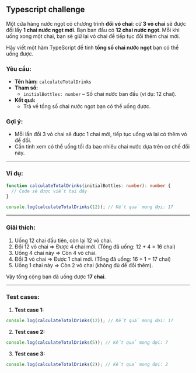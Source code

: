 ## Typescript challenge

Một cửa hàng nước ngọt có chương trình **đổi vỏ chai**: cứ **3 vỏ chai** sẽ được đổi lấy **1 chai nước ngọt mới**. Bạn ban đầu có **12 chai nước ngọt**. Mỗi khi uống xong một chai, bạn sẽ giữ lại vỏ chai để tiếp tục đổi thêm chai mới.

Hãy viết một hàm TypeScript để tính **tổng số chai nước ngọt** bạn có thể uống được.

### Yêu cầu:
- **Tên hàm:** `calculateTotalDrinks`
- **Tham số:** 
  - `initialBottles: number` – Số chai nước ban đầu (ví dụ: 12 chai).
- **Kết quả:** 
  - Trả về tổng số chai nước ngọt bạn có thể uống được.

### Gợi ý:
- Mỗi lần đổi 3 vỏ chai sẽ được 1 chai mới, tiếp tục uống và lại có thêm vỏ để đổi.
- Cần tính xem có thể uống tối đa bao nhiêu chai nước dựa trên cơ chế đổi này.

---

### Ví dụ:
```typescript
function calculateTotalDrinks(initialBottles: number): number {
  // Code sẽ được viết tại đây
}

console.log(calculateTotalDrinks(12)); // Kết quả mong đợi: 17
```

---

### Giải thích:
1. Uống 12 chai đầu tiên, còn lại 12 vỏ chai.
2. Đổi 12 vỏ chai => Được 4 chai mới. (Tổng đã uống: 12 + 4 = 16 chai)
3. Uống 4 chai này => Còn 4 vỏ chai.
4. Đổi 3 vỏ chai => Được 1 chai mới. (Tổng đã uống: 16 + 1 = 17 chai)
5. Uống 1 chai này => Còn 2 vỏ chai (không đủ để đổi thêm).

Vậy tổng cộng bạn đã uống được **17 chai**.

---

### Test cases:

1. **Test case 1:**
```typescript
console.log(calculateTotalDrinks(12)); // Kết quả mong đợi: 17
```

2. **Test case 2:**
```typescript
console.log(calculateTotalDrinks(5)); // Kết quả mong đợi: 7
```

3. **Test case 3:**
```typescript
console.log(calculateTotalDrinks(2)); // Kết quả mong đợi: 2
```